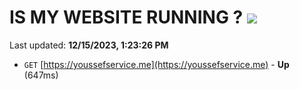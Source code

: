 # IS MY WEBSITE RUNNING ? [![](https://img.shields.io/static/v1?label=Sponsor&message=%E2%9D%A4&logo=GitHub&color=%23fe8e86)](https://github.com/sponsors/<username>)

Last updated: **12/15/2023, 1:23:26 PM**

- `GET` [https://youssefservice.me](https://youssefservice.me) - **Up** (647ms)
